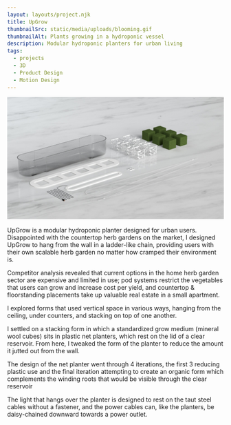 ```yaml
---
layout: layouts/project.njk
title: UpGrow
thumbnailSrc: static/media/uploads/blooming.gif
thumbnailAlt: Plants growing in a hydroponic vessel
description: Modular hydroponic planters for urban living
tags:
  - projects
  - 3D
  - Product Design
  - Motion Design
---
```

![Disassembled planter showing all modular components](static/media/uploads/flatlay.jpg "Upgrow disassembled planter modules")

UpGrow is a modular hydroponic planter designed for urban users. Disappointed with the countertop herb gardens on the market, I designed UpGrow to hang from the wall in a ladder-like chain, providing users with their own scalable herb garden no matter how cramped their environment is.

Competitor analysis revealed that current options in the home herb garden sector are expensive and limited in use; pod systems restrict the vegetables that users can grow and increase cost per yield, and countertop & floorstanding placements take up valuable real estate in a small apartment.

I explored forms that used vertical space in various ways, hanging from the ceiling, under counters, and stacking on top of one another. 

I settled on a stacking form in which a standardized grow medium (mineral wool cubes) sits in plastic net planters, which rest on the lid of a clear reservoir. From here, I tweaked the form of the planter to reduce the amount it jutted out from the wall.

The design of the net planter went through 4 iterations, the first 3 reducing plastic use and the final iteration attempting to create an organic form which complements the winding roots that would be visible through the clear reservoir

The light that hangs over the planter is designed to rest on the taut steel cables without a fastener, and the power cables can, like the planters, be daisy-chained downward towards a power outlet.